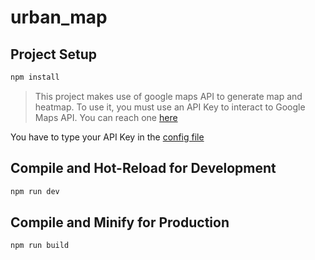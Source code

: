 # urban_map

## Project Setup

```sh
npm install
```

> This project makes use of google maps API to generate map and heatmap. To use it, you must use an API Key to interact to Google Maps API. You can reach one [here](https://developers.google.com/maps/documentation/javascript/get-api-key)

You have to type your API Key in the [config file](config.js)

## Compile and Hot-Reload for Development

```sh
npm run dev
```

## Compile and Minify for Production

```sh
npm run build
```
